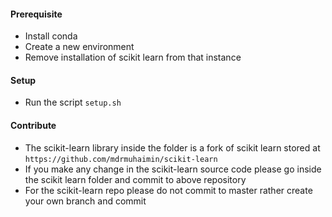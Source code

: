 #### Prerequisite
- Install conda
- Create a new environment
- Remove installation of scikit learn from that instance

#### Setup
- Run the script `setup.sh`

#### Contribute
- The scikit-learn library inside the folder is a fork of scikit learn stored at `https://github.com/mdrmuhaimin/scikit-learn`
- If you make any change in the scikit-learn source code please go inside the scikit learn folder and commit to above repository
- For the scikit-learn repo please do not commit to master rather create your own branch and commit
